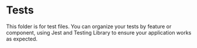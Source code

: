 # Tests

This folder is for test files. You can organize your tests by feature or component, using Jest and Testing Library to ensure your application works as expected.
